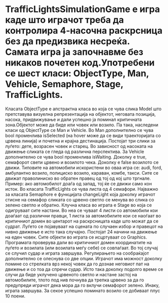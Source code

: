 # TrafficLightsSimulationGame е игра каде што играчот треба да контролира 4-насочна раскрсница без да предизвика несреќа. Самата игра ја започнавме без никаков почетен код.Употребени се шест класи: ObjectType, Man, Vehicle, Semaphore, Stage, TrafficLights.
Класата ObjectType е апстрактна класа во која се чува слика Model што претставува визуелна репрезентација на објектот, неговата позиција, насока, придвижување и дали успешно ја поминал критичната зона.Објектот може да биде или човек или возило. Па така, наследени класи од ObjectType се Man и Vehicle. Во Man дополнително се чува bool променлива isSelected (на hover може да се види траекторијата со црвена линија) и почетна и крајна дестинација. Постојат три слики за луѓето: дете, возрасен човек и старец. Во зависност од насоката на движење сликата се гледа од различна перспектива. За Vehicle дополнително се чува bool променлива isWaiting. Доколку е true, семафорот свети црвено и возилото чека. Доколку е falsе возилото се движи. Типовите на автомобили искористени во оваа игра се: audi, ford, амбулантно возило, полициско возило, караван, комбе, такси. Сите се движат праволиниско во обратен правец од тој од кој што тргнале. Пример: ако автомобилот доаѓа од запад, тој ќе се движи само кон исток. Во класата TrafficLights се чува листа од 4 семафори. Најважно за класата Semaphore е функцијата changeLight која доколку играчот стисне на
семафор сликата со црвено светло се менува во слика со зелено светло и обратно. Клучна класа во играта е Stage во која се одигруваат сите настани. Во неа се чуваат 4 листи со автомобили кои доаѓаат од различни правци, 1 листа за автомобилите кои се наоѓаат во критичниот домен во центарот на раскрсницата каде што можат да се судрат. Луѓето се појавуваат на сцената по случаен избор и правецот на нивно движење е исто така случајно. Постојат 24 начини на движење на еден човек. Сите објекти во играта се исцртуваат со Graphics. Програмата проверува дали во критичниот домен координатите на луѓето и возилата (или возилата меѓу себе) се совпаѓаат. Во тој случај се случил судар и играта завршува. Регулирањето на сообраќајот дополнително се олеснува со две опции. Играчот има можност доколку помине со стрелката врз некој човек да го дознае неговиот пат на движење и со тоа да спречи судар. Исто така доколку подолго време се случи да биде уклучено црвеното светло и настане застој на автомобилите, тлото под нив почнува да трепка црвено за да го предупреди играчот дека мора да го вклучи семафорот зелено. Инаку, играта завршува. За секое успешно поминато возило се добиваат плус 10 поени.





